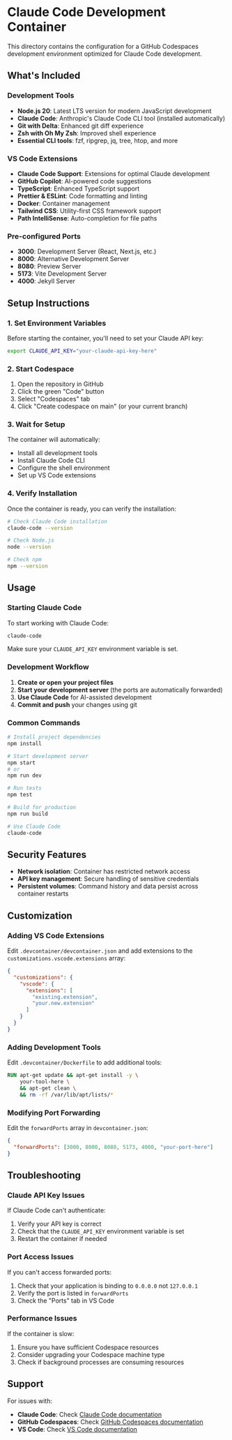 # Claude Code Development Container

This directory contains the configuration for a GitHub Codespaces development environment optimized for Claude Code development.

## What's Included

### Development Tools
- **Node.js 20**: Latest LTS version for modern JavaScript development
- **Claude Code**: Anthropic's Claude Code CLI tool (installed automatically)
- **Git with Delta**: Enhanced git diff experience
- **Zsh with Oh My Zsh**: Improved shell experience
- **Essential CLI tools**: fzf, ripgrep, jq, tree, htop, and more

### VS Code Extensions
- **Claude Code Support**: Extensions for optimal Claude development
- **GitHub Copilot**: AI-powered code suggestions
- **TypeScript**: Enhanced TypeScript support
- **Prettier & ESLint**: Code formatting and linting
- **Docker**: Container management
- **Tailwind CSS**: Utility-first CSS framework support
- **Path IntelliSense**: Auto-completion for file paths

### Pre-configured Ports
- **3000**: Development Server (React, Next.js, etc.)
- **8000**: Alternative Development Server
- **8080**: Preview Server
- **5173**: Vite Development Server
- **4000**: Jekyll Server

## Setup Instructions

### 1. Set Environment Variables
Before starting the container, you'll need to set your Claude API key:

```bash
export CLAUDE_API_KEY="your-claude-api-key-here"
```

### 2. Start Codespace
1. Open the repository in GitHub
2. Click the green "Code" button
3. Select "Codespaces" tab
4. Click "Create codespace on main" (or your current branch)

### 3. Wait for Setup
The container will automatically:
- Install all development tools
- Install Claude Code CLI
- Configure the shell environment
- Set up VS Code extensions

### 4. Verify Installation
Once the container is ready, you can verify the installation:

```bash
# Check Claude Code installation
claude-code --version

# Check Node.js
node --version

# Check npm
npm --version
```

## Usage

### Starting Claude Code
To start working with Claude Code:

```bash
claude-code
```

Make sure your `CLAUDE_API_KEY` environment variable is set.

### Development Workflow
1. **Create or open your project files**
2. **Start your development server** (the ports are automatically forwarded)
3. **Use Claude Code** for AI-assisted development
4. **Commit and push** your changes using git

### Common Commands
```bash
# Install project dependencies
npm install

# Start development server
npm start
# or
npm run dev

# Run tests
npm test

# Build for production
npm run build

# Use Claude Code
claude-code
```

## Security Features

- **Network isolation**: Container has restricted network access
- **API key management**: Secure handling of sensitive credentials
- **Persistent volumes**: Command history and data persist across container restarts

## Customization

### Adding VS Code Extensions
Edit `.devcontainer/devcontainer.json` and add extensions to the `customizations.vscode.extensions` array:

```json
{
  "customizations": {
    "vscode": {
      "extensions": [
        "existing.extension",
        "your.new.extension"
      ]
    }
  }
}
```

### Adding Development Tools
Edit `.devcontainer/Dockerfile` to add additional tools:

```dockerfile
RUN apt-get update && apt-get install -y \
    your-tool-here \
    && apt-get clean \
    && rm -rf /var/lib/apt/lists/*
```

### Modifying Port Forwarding
Edit the `forwardPorts` array in `devcontainer.json`:

```json
{
  "forwardPorts": [3000, 8000, 8080, 5173, 4000, "your-port-here"]
}
```

## Troubleshooting

### Claude API Key Issues
If Claude Code can't authenticate:
1. Verify your API key is correct
2. Check that the `CLAUDE_API_KEY` environment variable is set
3. Restart the container if needed

### Port Access Issues
If you can't access forwarded ports:
1. Check that your application is binding to `0.0.0.0` not `127.0.0.1`
2. Verify the port is listed in `forwardPorts`
3. Check the "Ports" tab in VS Code

### Performance Issues
If the container is slow:
1. Ensure you have sufficient Codespace resources
2. Consider upgrading your Codespace machine type
3. Check if background processes are consuming resources

## Support

For issues with:
- **Claude Code**: Check [Claude Code documentation](https://docs.anthropic.com/claude/docs)
- **GitHub Codespaces**: Check [GitHub Codespaces documentation](https://docs.github.com/en/codespaces)
- **VS Code**: Check [VS Code documentation](https://code.visualstudio.com/docs)